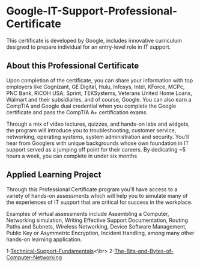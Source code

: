 # Google-IT-Support-Professional-Certificate
This certificate is developed by Google, includes innovative curriculum designed to prepare individual for an entry-level role in IT support.
## About this Professional Certificate
Upon completion of the certificate, you can share your information with top employers like Cognizant, GE Digital, Hulu, Infosys, Intel, KForce, MCPc, PNC Bank, RICOH USA, Sprint, TEKSystems, Veterans United Home Loans, Walmart and their subsidiaries, and of course, Google. You can also earn a CompTIA and Google dual credential when you complete the Google certificate and pass the CompTIA A+ certification exams.

Through a mix of video lectures, quizzes, and hands-on labs and widgets, the program will introduce you to troubleshooting, customer service, networking, operating systems, system administration and security. You’ll hear from Googlers with unique backgrounds whose own foundation in IT support served as a jumping off point for their careers. By dedicating ~5 hours a week, you can complete in under six months

## Applied Learning Project
Through this Professional Certificate program you'll have access to a variety of hands-on assessments which will help you to simulate many of the experiences of IT support that are critical for success in the workplace.

Examples of virtual assessments include Assembling a Computer, Networking simulation, Writing Effective Support Documentation, Routing Paths and Subnets, Wireless Networking, Device Software Management, Public Key or Asymmetric Encryption, Incident Handling, among many other hands-on learning application.

1-[Technical-Support-Fundamentals](https://www.coursera.org/account/accomplishments/records/DQ74P58R6RNH)<\br>
2-[The-Bits-and-Bytes-of-Computer-Networking](https://www.coursera.org/account/accomplishments/records/KPL8FYZ6YT5C)
